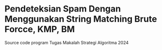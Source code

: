 # Pendeteksian Spam Dengan Menggunakan String Matching Brute Forcce, KMP, BM
Source code program Tugas Makalah Strategi Algoritma 2024
